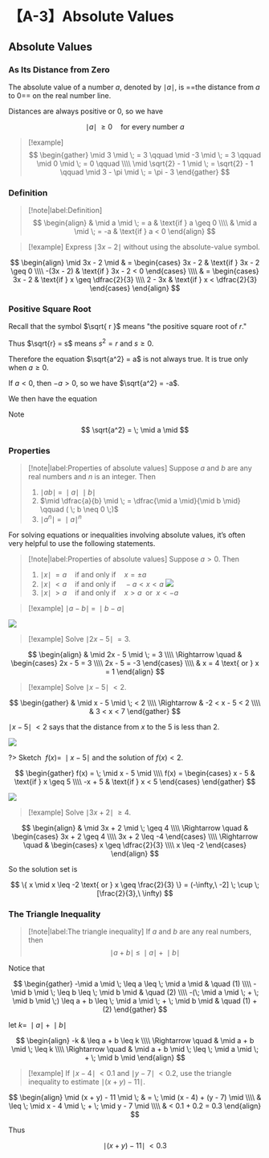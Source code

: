 # 【A-3】Absolute Values

## Absolute Values

### As Its Distance from Zero

The absolute value of a number $a$, denoted by $\mid a \mid$, is ==the distance from $a$ to $0$== on the real number line.

Distances are always positive or $0$, so we have

$$
\mid a \mid \; \geq 0 \quad \text{for every number } a
$$

> [!example]
$$
\begin{gather}
    \mid 3 \mid \; = 3 \qquad
    \mid -3 \mid \; = 3 \qquad
    \mid 0 \mid \; = 0 \qquad
    \\\\
    \mid \sqrt{2} - 1 \mid \; = \sqrt{2} - 1 \qquad
    \mid 3 - \pi \mid \; = \pi - 3
\end{gather}
$$

### Definition

> [!note|label:Definition]
$$
\begin{align}
    & \mid a \mid \; = a
    & \text{if } a \geq 0
    \\\\
    & \mid a \mid \; = -a
    & \text{if } a < 0
\end{align}
$$

> [!example]
Express $\mid 3x - 2 \mid$ without using the absolute-value symbol.

$$
\begin{align}
    \mid 3x - 2 \mid
    & =
    \begin{cases}
        3x - 2
        & \text{if } 3x - 2 \geq 0
        \\\\
        -(3x - 2)
        & \text{if } 3x - 2 < 0
    \end{cases}
    \\\\
    & =
    \begin{cases}
        3x - 2
        & \text{if } x \geq \dfrac{2}{3}
        \\\\
        2 - 3x
        & \text{if } x < \dfrac{2}{3}
    \end{cases}
\end{align}
$$

### Positive Square Root

Recall that the symbol $\sqrt{ r }$ means "the positive square root of $r$."

Thus $\sqrt{r} = s$ means $s^2 = r$ and $s \geq 0$.

Therefore the equation $\sqrt{a^2} = a$ is not always true. It is true only when $a \geq 0$.

If $a < 0$, then $-a > 0$, so we have $\sqrt{a^2} = -a$.

We then have the equation

> [!note]
$$
\sqrt{a^2} = \; \mid a \mid
$$

### Properties

> [!note|label:Properties of absolute values]
> Suppose $a$ and $b$ are any real numbers and $n$ is an integer. Then
>
> 1. $\mid ab \mid \; = \; \mid a \mid \; \mid b \mid$
> 2. $\mid \dfrac{a}{b} \mid \; = \dfrac{\mid a \mid}{\mid b \mid} \qquad ( \; b \neq 0 \;)$
> 3. $\mid a^n \mid \; = \; \mid a \mid ^n$

For solving equations or inequalities involving absolute values, it’s often very helpful to use the following statements.

> [!note|label:Properties of absolute values]
> Suppose $a > 0$. Then
>
> 1. $\mid x \mid \; = a \quad \text{if and only if} \quad x = \pm a$
> 2. $\mid x \mid \; < a \quad \text{if and only if} \quad -a < x < a$ <img src="./數學/微積分/img/A-3_1.png" style="max-width: 50%;">
> 3. $\mid x \mid \; > a \quad \text{if and only if} \quad x > a \enspace \text{or} \enspace x < -a$

> [!example]
$\mid a - b \mid \; = \; \mid b - a \mid$

<img src="./數學/微積分/img/A-3_2.png" style="max-width: 50%;">

> [!example]
Solve $\mid 2x - 5 \mid \; = 3$.

$$
\begin{align}
    & \mid 2x - 5 \mid \; = 3
    \\\\
    \Rightarrow \quad
    & \begin{cases}
        2x - 5 = 3
        \\\\
        2x - 5 = -3
    \end{cases}
    \\\\
    & x = 4 \text{ or } x = 1
\end{align}
$$

> [!example]
Solve $\mid x - 5 \mid \; < 2$.

$$
\begin{gather}
    & \mid x - 5 \mid \; < 2
    \\\\
    \Rightarrow
    & -2 < x - 5 < 2
    \\\\
    & 3 < x < 7
\end{gather}
$$

$\mid x - 5 \mid \; < 2$ says that the distance from $x$ to the $5$ is less than $2$.

<img src="./數學/微積分/img/A-3_3.png" style="max-width: 50%;">

?> Sketch  $f(x) = \; \mid x - 5 \mid$ and the solution of $f(x) < 2$.

$$
\begin{gather}
    f(x) = \; \mid x - 5 \mid
    \\\\
    f(x) =
    \begin{cases}
        x - 5
        & \text{if } x \geq 5
        \\\\
        -x + 5
        & \text{if } x < 5
    \end{cases}
\end{gather}
$$

<img src="./數學/微積分/img/A-3_4.png" style="max-width: 70%;">

> [!example]
Solve $\mid 3x + 2 \mid \; \geq 4$.

$$
\begin{align}
    & \mid 3x + 2 \mid \; \geq 4
    \\\\
    \Rightarrow \quad
    & \begin{cases}
        3x + 2 \geq 4
        \\\\
        3x + 2 \leq -4
    \end{cases}
    \\\\
    \Rightarrow \quad
    & \begin{cases}
        x \geq \dfrac{2}{3}
        \\\\
        x \leq -2
    \end{cases}
\end{align}
$$

So the solution set is

$$
\{ x \mid x \leq -2 \text{ or } x \geq \frac{2}{3} \}
= (-\infty,\ -2] \; \cup \; [\frac{2}{3},\ \infty)
$$

### The Triangle Inequality

> [!note|label:The triangle inequality]
If $a$ and $b$ are any real numbers, then
$$
\mid a + b \mid \; \leq \; \mid a \mid \; + \; \mid b \mid
$$

Notice that

$$
\begin{gather}
    -\mid a \mid \; \leq a \leq \; \mid a \mid
    & \quad (1)
    \\\\
    -\mid b \mid \; \leq b \leq \; \mid b \mid
    & \quad (2)
    \\\\
    -(\; \mid a \mid \; + \; \mid b \mid \;) \leq a + b \leq \; \mid a \mid \; + \; \mid b \mid
    & \quad (1) + (2)
\end{gather}
$$

$\text{let } k = \; \mid a \mid \; + \; \mid b \mid$

$$
\begin{align}
    -k & \leq a + b \leq k
    \\\\
    \Rightarrow \quad
    & \mid a + b \mid \; \leq k
    \\\\
    \Rightarrow \quad
    & \mid a + b \mid \; \leq \; \mid a \mid \; + \; \mid b \mid
\end{align}
$$

> [!example]
If $\mid x - 4 \mid \; < 0.1$ and $\mid y - 7 \mid \; < 0.2$, use the triangle inequality to estimate $\mid (x + y) - 11 \mid$.

$$
\begin{align}
\mid (x + y) - 11 \mid \; & = \; \mid (x - 4) + (y - 7) \mid
\\\\
& \leq \; \mid x - 4 \mid \; + \; \mid y - 7 \mid
\\\\
& < 0.1 + 0.2 = 0.3
\end{align}
$$

Thus

$$
\mid (x + y) - 11 \mid \; < 0.3
$$
